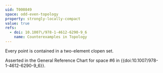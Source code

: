 ```yaml
---
uid: T000849
space: odd-even-topology
property: strongly-locally-compact
value: true
refs:
  - doi: 10.1007\/978-1-4612-6290-9_6
    name: Counterexamples in Topology
---
```

Every point is contained in a two-element clopen set.

Asserted in the General Reference Chart for space #6 in
{{doi:10.1007\/978-1-4612-6290-9_6}}.
